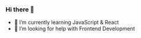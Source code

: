 ### Hi there 👋
- 🔭 I’m currently learning JavaScript & React
- 🤔 I’m looking for help with Frontend Development

